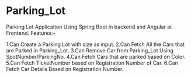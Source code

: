# Parking_Lot
Parking Lot Application Using Spring Boot in backend and Angular at Frontend.
Features:-

1.Can Create a Parking Lot with size as input.
2.Can Fetch All the Cars that are Parked in Parking_Lot.
3.Can Remove Car from Parking_Lot Using SpotNumber/ParkingNo.
4.Can Fetch Cars that are parked based on Color.
5.Can Fetch TicketNumber based on Registration Number of Car.
6.Can Fetch Car Details Based on Registration Number.
